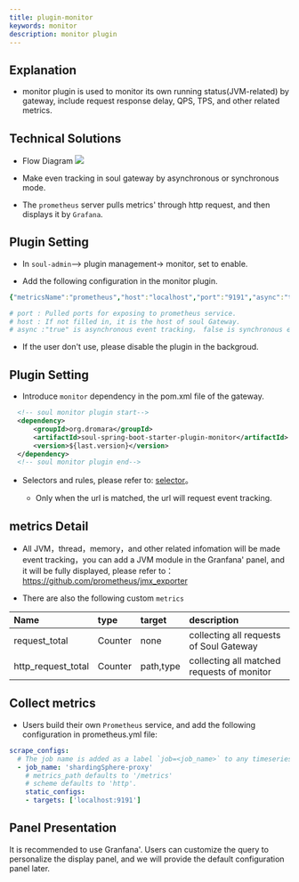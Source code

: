 ```yaml
---
title: plugin-monitor
keywords: monitor
description: monitor plugin
---
```


## Explanation

* monitor plugin is used to monitor its own running status(JVM-related) by gateway, include request response delay, QPS, TPS, and other related metrics.

## Technical Solutions

* Flow Diagram 
    ![](https://yu199195.github.io/images/soul/soul-metrics.png)

* Make even tracking in soul gateway by asynchronous or synchronous mode. 

* The `prometheus` server pulls metrics' through http request, and then displays it by `Grafana`.

## Plugin Setting

* In `soul-admin`--> plugin management-> monitor, set to enable.

* Add the following configuration in the monitor plugin.
```yaml
{"metricsName":"prometheus","host":"localhost","port":"9191","async":"true"}

# port : Pulled ports for exposing to prometheus service.
# host : If not filled in, it is the host of soul Gateway.
# async :"true" is asynchronous event tracking， false is synchronous event tracking.
```

* If the user don't use, please disable the plugin in the backgroud.

## Plugin Setting

* Introduce `monitor` dependency in the pom.xml file of the gateway.
```xml
  <!-- soul monitor plugin start-->
  <dependency>
      <groupId>org.dromara</groupId>
      <artifactId>soul-spring-boot-starter-plugin-monitor</artifactId>
      <version>${last.version}</version>
  </dependency>
  <!-- soul monitor plugin end-->
``` 
* Selectors and rules, please refer to: [selector](docs/en-us/soul/selector.md)。
     
   * Only when the url is matched, the url will request event tracking.

## metrics Detail

* All JVM，thread，memory，and other related infomation will be made event tracking，you can add a JVM module in the Granfana' panel, and it will be fully displayed, please refer to： https://github.com/prometheus/jmx_exporter

* There are also the following custom `metrics` 

 | Name                      |type                  |target       | description                  |
 |:------------------------ |:--------------------- |:-------------|:-------------------- |
 |request_total             |Counter                | none           |collecting all requests of Soul Gateway |
 |http_request_total        |Counter                 | path,type    |collecting all matched requests of monitor| 
 
## Collect metrics

 * Users build their own `Prometheus` service, and add the following configuration in prometheus.yml file:
 
 ```yaml
 scrape_configs:
   # The job name is added as a label `job=<job_name>` to any timeseries scraped from this config.
   - job_name: 'shardingSphere-proxy'
     # metrics_path defaults to '/metrics'
     # scheme defaults to 'http'.
     static_configs:
     - targets: ['localhost:9191']
 ```
 
 ## Panel Presentation
 
 It is recommended to use Granfana'. Users can customize the query to personalize the display panel, and we will provide the default configuration panel later.

